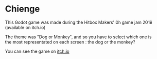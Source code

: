# Chienge

This Godot game was made during the Hitbox Makers' 0h game jam 2019 (available on itch.io)

The theme was "Dog or Monkey", and so you have to select which one is the most representated on each screen : the dog or the monkey?

You can see the game on [itch.io](https://zor-dev.itch.io/chienge)
